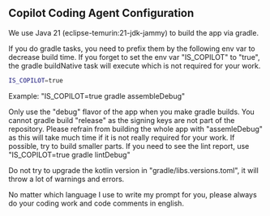 ## Copilot Coding Agent Configuration

We use Java 21 (eclipse-temurin:21-jdk-jammy) to build the app via gradle.

If you do gradle tasks, you need to prefix them by the following env var to decrease build time. If you forget to set the env var "IS_COPILOT" to "true", the gradle buildNative task will execute which is not required for your work.
```bash
IS_COPILOT=true
```
Example: "IS_COPILOT=true gradle assembleDebug"

Only use the "debug" flavor of the app when you make gradle builds.
You cannot gradle build "release" as the signing keys are not part of the repository.
Please refrain from building the whole app with "assemleDebug" as this will take much time if it is not really required for your work. If possible, try to build smaller parts. If you need to see the lint report, use "IS_COPILOT=true gradle lintDebug"

Do not try to upgrade the kotlin version in "gradle/libs.versions.toml", it will throw a lot of warnings and errors.

No matter which language I use to write my prompt for you, please always do your coding work and code comments in english.
